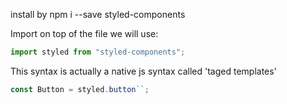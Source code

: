 install by
npm i --save styled-components

Import on top of the file we will use:

```javascript
import styled from "styled-components";
```

This syntax is actually a native js syntax called 'taged templates'

```javascript
const Button = styled.button``;
```
